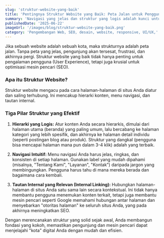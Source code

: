 ```yaml
---
slug: 'struktur-website-yang-baik'
title: 'Pentingnya Struktur Website yang Baik: Peta Jalan untuk Pengguna dan Google'
summary: 'Navigasi yang jelas dan struktur yang logis adalah kunci untuk pengalaman pengguna yang memuaskan dan peringkat SEO yang lebih baik. Tanpa itu, website Anda hanyalah labirin digital.'
publishedDate: '2025-06-22'
imageUrl: '/images/blog/struktur-website-yang-baik.png'
category: 'Pengembangan Web, SEO, desain, website, responsive, UI/UX,'
---
```


Jika sebuah website adalah sebuah kota, maka strukturnya adalah peta jalan. Tanpa peta yang jelas, pengunjung akan tersesat, frustrasi, dan akhirnya pergi. Struktur website yang baik tidak hanya penting untuk pengalaman pengguna (User Experience), tetapi juga krusial untuk optimisasi mesin pencari (SEO).

### Apa itu Struktur Website?

Struktur website mengacu pada cara halaman-halaman di situs Anda diatur dan saling terhubung. Ini mencakup hierarki konten, menu navigasi, dan tautan internal.

### Tiga Pilar Struktur yang Efektif

1. **Hierarki yang Logis:** Atur konten Anda secara hierarkis, dimulai dari halaman utama (beranda) yang paling umum, lalu bercabang ke halaman kategori yang lebih spesifik, dan akhirnya ke halaman detail individu (seperti postingan blog atau produk). Struktur yang dangkal (pengguna bisa mencapai halaman mana pun dalam 3-4 klik) adalah yang terbaik.

2. **Navigasi Intuitif:** Menu navigasi Anda harus jelas, ringkas, dan konsisten di setiap halaman. Gunakan label yang mudah dipahami (misalnya, "Tentang Kami", "Layanan", "Kontak") daripada jargon yang membingungkan. Pengguna harus tahu di mana mereka berada dan bagaimana cara kembali.

3. **Tautan Internal yang Relevan (Internal Linking):** Hubungkan halaman-halaman di situs Anda satu sama lain secara kontekstual. Ini tidak hanya membantu pengguna menemukan konten terkait, tetapi juga membantu mesin pencari seperti Google memahami hubungan antar halaman dan menyebarkan "otoritas halaman" ke seluruh situs Anda, yang pada akhirnya meningkatkan SEO.

Dengan merencanakan struktur yang solid sejak awal, Anda membangun fondasi yang kokoh, memastikan pengunjung dan mesin pencari dapat menjelajahi "kota" digital Anda dengan mudah dan efisien.
